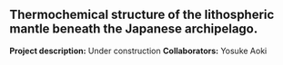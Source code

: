 ## Thermochemical structure of the lithospheric mantle beneath the Japanese archipelago.

**Project description:**  Under construction
**Collaborators:** Yosuke Aoki
